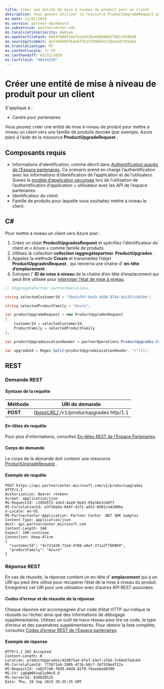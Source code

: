 ```yaml
---
title: Créer une entité de mise à niveau de produit pour un client
description: Vous pouvez utiliser la ressource ProductUpgradeRequest pour créer une entité de mise à niveau de produit afin de mettre à niveau un client vers une famille de produits donnée.
ms.date: 11/01/2019
ms.service: partner-dashboard
ms.subservice: partnercenter-sdk
ms.localizationpriority: medium
ms.openlocfilehash: 00e4f809518ef1e20220a496686627941f439650
ms.sourcegitcommit: def3d4b9d7ba2bf5b1fd268d2e71dae5d5f65a6e
ms.translationtype: MT
ms.contentlocale: fr-FR
ms.lasthandoff: 03/31/2020
ms.locfileid: "80414229"
---
```

# <a name="create-a-product-upgrade-entity-for-a-customer"></a>Créer une entité de mise à niveau de produit pour un client

S'applique à :

- Centre pour partenaires

Vous pouvez créer une entité de mise à niveau de produit pour mettre à niveau un client vers une famille de produits donnée (par exemple, Azure plan) à l’aide de la ressource **ProductUpgradeRequest** .

## <a name="prerequisites"></a>Composants requis

- Informations d’identification, comme décrit dans [Authentification auprès de l’Espace partenaires](partner-center-authentication.md). Ce scénario prend en charge l’authentification avec les informations d’identification de l’application et de l’utilisateur. Suivez le [modèle d’application sécurisée](enable-secure-app-model.md) lors de l’utilisation de l’authentification d’application + utilisateur avec les API de l’espace partenaires.
- Identificateur du client.
- Famille de produits pour laquelle vous souhaitez mettre à niveau le client.

## <a name="c"></a>C\#

Pour mettre à niveau un client vers Azure plan :

1. Créez un objet **ProductUpgradesRequest** et spécifiez l’identificateur du client et « Azure » comme famille de produits.
2. Utilisez la collection **collection iaggregatepartner. ProductUpgrades** .
3. Appelez la méthode **Create** et transmettez l’objet **ProductUpgradesRequest** , qui renverra une chaîne d' **en-tête d’emplacement** .
4. Extrayez l' **ID de mise à niveau** de la chaîne d’en-tête d’emplacement qui peut être utilisée pour [interroger l’état de mise à niveau](get-product-upgrade-status.md).

```csharp
// IAggregatePartner partnerOperations;

string selectedCustomerId = "58e2af4f-0ad3-4688-8744-be2357cd939a";

string selectedProductFamily = "Azure";

var productUpgradeRequest = new ProductUpgradesRequest
{
    CustomerId = selectedCustomerId,
    ProductFamily = selectedProductFamily
};

var productUpgradeLocationHeader = partnerOperations.ProductUpgrades.Create(productUpgradeRequest);

var upgradeId = Regex.Split(productUpgradeLocationHeader, "/")[1];

```

## <a name="rest"></a>REST

### <a name="rest-request"></a>Demande REST

#### <a name="request-syntax"></a>Syntaxe de la requête

| Méthode   | URI de demande                                                                                   |
|----------|-----------------------------------------------------------------------------------------------|
| **POST** | [ *{baseURL}* ](partner-center-rest-urls.md)/v1/productupgrades http/1.1 |

#### <a name="request-headers"></a>En-têtes de requête

Pour plus d’informations, consultez [En-têtes REST de l’Espace Partenaires](headers.md).

#### <a name="request-body"></a>Corps de demande

Le corps de la demande doit contenir une ressource [ProductUpgradeRequest](product-upgrade-resources.md#productupgraderequest) .

#### <a name="request-example"></a>Exemple de requête

```http
POST https://api.partnercenter.microsoft.com/v1/productupgrades HTTP/1.1
Authorization: Bearer <token>
Accept: application/json
MS-RequestId: c245d5f2-1de3-4ae0-9e42-95e38e3cb8ff
MS-CorrelationId: e3f26e6a-044f-4371-ad52-0d91ce4200be
X-Locale: en-US
MS-PartnerCenter-Application: Partner Center .NET SDK Samples
Content-Type: application/json
Host: api.partnercenter.microsoft.com
Content-Length: 340
Expect: 100-continue
Connection: Keep-Alive
{
  "customerId": "4c721420-72ad-4708-a0a7-371a2f7b0969",
  "productFamily": "Azure"
}
```

### <a name="rest-response"></a>Réponse REST

En cas de réussite, la réponse contient un en-tête d' **emplacement** qui a un URI qui peut être utilisé pour récupérer l’état de la mise à niveau du produit. Enregistrez cet URI pour une utilisation avec d’autres API REST associées.

#### <a name="response-success-and-error-codes"></a>Codes d’erreur et de réussite de la réponse

Chaque réponse est accompagnée d’un code d’état HTTP qui indique la réussite ou l’échec ainsi que des informations de débogage supplémentaires. Utilisez un outil de trace réseau pour lire ce code, le type d’erreur et des paramètres supplémentaires. Pour obtenir la liste complète, consultez [Codes d’erreur REST de l’Espace partenaires](error-codes.md).

#### <a name="response-example"></a>Exemple de réponse

```http
HTTP/1.1 202 Accepted
Content-Length: 0
Location: productUpgrades/42d075a4-bfe7-43e7-af6d-7c68a57edcb4
MS-CorrelationId: 772871a9-399b-4f3b-b8c7-38f550e4f22a
MS-RequestId: cb82f7d6-f0d9-44d4-82f9-f6eee6e68390
MS-CV: iqOqN0FnaE2y0HcD.0
MS-ServerId: 030020525
Date: Thu, 28 Sep 2019 20:35:35 GMT
```
